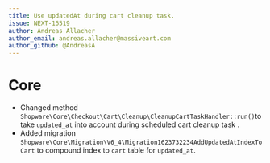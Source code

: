 ```yaml
---
title: Use updatedAt during cart cleanup task.
issue: NEXT-16519
author: Andreas Allacher
author_email: andreas.allacher@massiveart.com
author_github: @AndreasA
---
```

# Core
* Changed method `Shopware\Core\Checkout\Cart\Cleanup\CleanupCartTaskHandler::run()`to take `updated_at` into account during scheduled cart cleanup task .
* Added migration `Shopware\Core\Migration\V6_4\Migration1623732234AddUpdatedAtIndexToCart` to compound index to `cart` table for `updated_at`.
